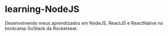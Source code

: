 # learning-NodeJS
Desenvolvendo meus aprendizados em NodeJS, ReactJS e ReactNative no bootcamp GoStack da Rocketseat.
